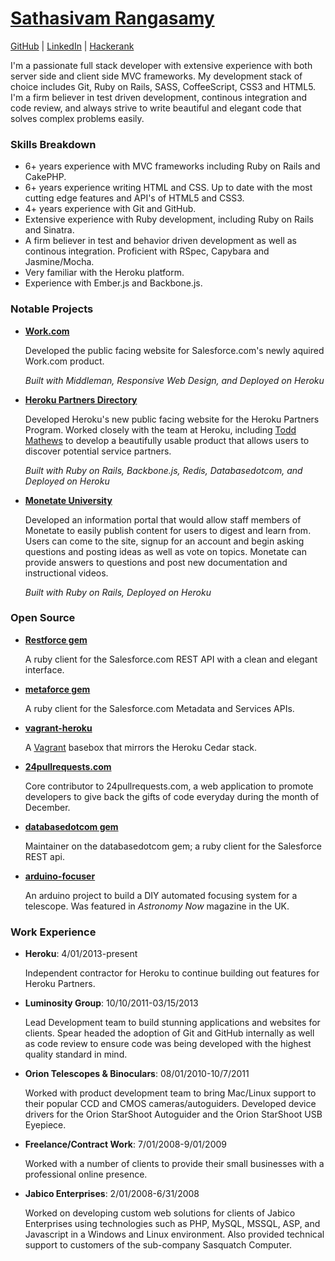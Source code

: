 # [Sathasivam Rangasamy](mailto:sathartpp@gmail.com)

[GitHub](https://github.com/sathasivamr) | [LinkedIn](http://www.linkedin.com/in/sathasivamr) | [Hackerank](https://www.hackerrank.com/sathasivam?hr_r=1)


I'm a passionate full stack developer with extensive experience with both server side and
client side MVC frameworks. My development stack of choice includes Git, Ruby on Rails, SASS,
CoffeeScript, CSS3 and HTML5. I'm a firm believer in test driven development, continous 
integration and code review, and always strive to write beautiful and elegant code that solves
complex problems easily.

### Skills Breakdown

* 6+ years experience with MVC frameworks including Ruby on Rails and CakePHP.
* 6+ years experience writing HTML and CSS. Up to date with the most cutting edge
  features and API's of HTML5 and CSS3.
* 4+ years experience with Git and GitHub.
* Extensive experience with Ruby development, including Ruby on Rails and Sinatra.
* A firm believer in test and behavior driven development as well as continous integration.
  Proficient with RSpec, Capybara and Jasmine/Mocha.
* Very familiar with the Heroku platform.
* Experience with Ember.js and Backbone.js.

### Notable Projects

* **[Work.com](http://work.com)**

  Developed the public facing website for Salesforce.com's newly aquired Work.com product.

  _Built with Middleman, Responsive Web Design, and Deployed on Heroku_

* **[Heroku Partners Directory](http://partners.heroku.com/)**
  
  Developed Heroku's new public facing website for the Heroku Partners Program. Worked closely 
  with the team at Heroku, including [Todd Mathews](http://todd.heroku.com) to develop a
  beautifully usable product that allows users to discover potential service
  partners.
  
  _Built with Ruby on Rails, Backbone.js, Redis, Databasedotcom, and Deployed on Heroku_
  
* **[Monetate University](http://university.monetate.com)**

  Developed an information portal that would allow staff members of Monetate to easily publish
  content for users to digest and learn from. Users can come to the site, signup for an account 
  and begin asking questions and posting ideas as well as vote on topics. Monetate can provide
  answers to questions and post new documentation and instructional videos.
  
  _Built with Ruby on Rails, Deployed on Heroku_

### Open Source
 
* **[Restforce gem](https://github.com/ejholmes/restforce)**

  A ruby client for the Salesforce.com REST API with a clean and elegant
  interface.

* **[metaforce gem](https://github.com/ejholmes/metaforce)**

  A ruby client for the Salesforce.com Metadata and Services APIs.

* **[vagrant-heroku](https://github.com/ejholmes/vagrant-heroku)**

  A [Vagrant](http://vagrantup.com/) basebox that mirrors the Heroku Cedar stack.

* **[24pullrequests.com](https://github.com/andrew/24pullrequests)**
  
  Core contributor to 24pullrequests.com, a web application to promote developers
  to give back the gifts of code everyday during the month of December.

* **[databasedotcom gem](https://github.com/heroku/databasedotcom)**

  Maintainer on the databasedotcom gem; a ruby client for the Salesforce REST api.

* **[arduino-focuser](https://github.com/ejholmes/Arduino-Focuser)**

  An arduino project to build a DIY automated focusing system for a telescope. Was
  featured in _Astronomy Now_ magazine in the UK.
  
  
### Work Experience

* **Heroku**: 4/01/2013-present

  Independent contractor for Heroku to continue building out features for
  Heroku Partners.

* **Luminosity Group**: 10/10/2011-03/15/2013
  
  Lead Development team to build stunning applications and websites for clients. Spear headed the
  adoption of Git and GitHub internally as well as code review to ensure code was being
  developed with the highest quality standard in mind.

* **Orion Telescopes & Binoculars**: 08/01/2010-10/7/2011

  Worked with product development team to bring Mac/Linux support to their popular CCD and CMOS
  cameras/autoguiders. Developed device drivers for the Orion StarShoot Autoguider and the Orion
  StarShoot USB Eyepiece.
  
* **Freelance/Contract Work**: 7/01/2008-9/01/2009

  Worked with a number of clients to provide their small businesses with a professional online
  presence.
  
* **Jabico Enterprises**: 2/01/2008-6/31/2008

  Worked on developing custom web solutions for clients of Jabico Enterprises using technologies
  such as PHP, MySQL, MSSQL, ASP, and Javascript in a Windows and Linux environment. Also
  provided technical support to customers of the sub-company Sasquatch Computer.
